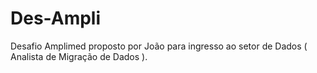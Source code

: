 # Des-Ampli
Desafio Amplimed proposto por João para ingresso ao setor de Dados ( Analista de Migração de Dados ). 
